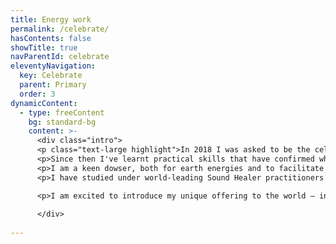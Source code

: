```yaml
---
title: Energy work
permalink: /celebrate/
hasContents: false
showTitle: true
navParentId: celebrate
eleventyNavigation:
  key: Celebrate
  parent: Primary
  order: 3
dynamicContent:
  - type: freeContent
    bg: standard-bg 
    content: >-
      <div class="intro">
      <p class="text-large highlight">In 2018 I was asked to be the celebrant at a dear friend's wedding. It was a magical day filled with love, and it helped me appreciate the importance of ritual and ceremony.</p>
      <p>Since then I've learnt practical skills that have confirmed what I've long suspected; that invisible energy, the kind  behind Einstein's "spooky action at a distance", connects us all.</p> 
      <p>I am a keen dowser, both for earth energies and to facilitate the return of harmony to fields worn out by living.</p>
      <p>I have studied under world-leading Sound Healer practitioners Tim Wheater and Cherub, learning the transcendental power of harmonic resonance via tingshaw, shruti box, voice and gong.</p>

      <p>I am excited to introduce my unique offering to the world — in the fullness of time. Stay tuned!</p>
      
      </div>
     
---
```

